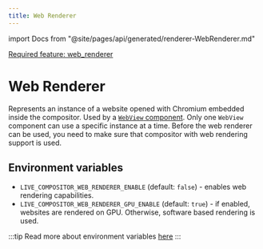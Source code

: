 ```yaml
---
title: Web Renderer
---
```


import Docs from "@site/pages/api/generated/renderer-WebRenderer.md"

[<span class="badge badge--info">Required feature: web_renderer</span>](../../deployment/overview.md#web-renderer-support)

# Web Renderer

Represents an instance of a website opened with Chromium embedded inside the compositor. Used by a [`WebView` component](../components/WebView). Only one `WebView` component can use a specific instance at a time.
Before the web renderer can be used, you need to make sure that compositor with web rendering support is used.

<Docs />

## Environment variables

- `LIVE_COMPOSITOR_WEB_RENDERER_ENABLE` (default: `false`) - enables web rendering capabilities.
- `LIVE_COMPOSITOR_WEB_RENDERER_GPU_ENABLE` (default: `true`) - if enabled, websites are rendered on GPU. Otherwise, software based rendering is used.

:::tip
Read more about environment variables [here](../../deployment/configuration.md#environment-variables)
:::
